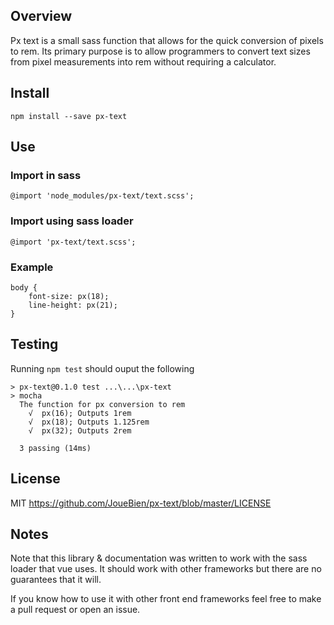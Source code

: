 ## Overview
Px text is a small sass function that allows for the quick conversion of pixels to rem. Its primary purpose is to allow programmers to convert text sizes from pixel measurements into rem without requiring a calculator.

## Install 
```npm install --save px-text```
## Use
### Import in sass
```@import 'node_modules/px-text/text.scss';```
### Import using sass loader
```@import 'px-text/text.scss';```

### Example
```
body {
    font-size: px(18);
    line-height: px(21);
}
```

## Testing 
Running
``` npm test ```
should ouput the following
```
> px-text@0.1.0 test ...\...\px-text
> mocha
  The function for px conversion to rem
    √  px(16); Outputs 1rem
    √  px(18); Outputs 1.125rem
    √  px(32); Outputs 2rem

  3 passing (14ms)
```


## License     
MIT https://github.com/JoueBien/px-text/blob/master/LICENSE


## Notes

Note that this library & documentation was written to work with the sass loader that vue uses. It should work with other frameworks but there are no guarantees that it will.

If you know how to use it with other front end frameworks feel free to make a pull request or open an issue.
